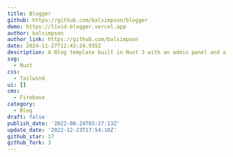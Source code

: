 ```yaml
---
title: Blogger
github: https://github.com/balsimpson/blogger
demo: https://livid-blogger.vercel.app
author: balsimpson
author_link: https://github.com/balsimpson
date: 2024-11-27T12:43:24.935Z
description: A Blog template built in Nuxt 3 with an admin panel and a Rich Text Editor
ssg:
  - Nuxt
css:
  - Tailwind
ui: []
cms:
  - Firebase
category:
  - Blog
draft: false
publish_date: '2022-08-24T03:27:13Z'
update_date: '2022-12-23T17:54:10Z'
github_star: 17
github_fork: 3
---
```

